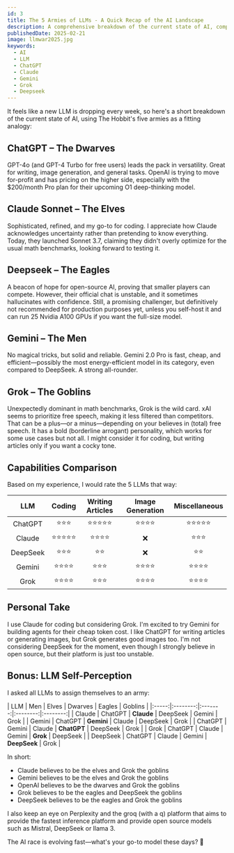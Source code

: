 ```yaml
---
id: 3
title: The 5 Armies of LLMs - A Quick Recap of the AI Landscape
description: A comprehensive breakdown of the current state of AI, comparing major LLM players to The Hobbit's five armies
publishedDate: 2025-02-21
image: llmwar2025.jpg
keywords:
  - AI
  - LLM
  - ChatGPT
  - Claude
  - Gemini
  - Grok
  - Deepseek
---
```


It feels like a new LLM is dropping every week, so here's a short breakdown of the current state of AI, using The Hobbit's five armies as a fitting analogy:

## <i class="fa-solid fa-gem"></i> ChatGPT – The Dwarves
GPT-4o (and GPT-4 Turbo for free users) leads the pack in versatility. Great for writing, image generation, and general tasks. OpenAI is trying to move for-profit and has pricing on the higher side, especially with the $200/month Pro plan for their upcoming O1 deep-thinking model.

## <i class="fa-solid fa-leaf"></i> Claude Sonnet – The Elves
Sophisticated, refined, and my go-to for coding. I appreciate how Claude acknowledges uncertainty rather than pretending to know everything. Today, they launched Sonnet 3.7, claiming they didn't overly optimize for the usual math benchmarks, looking forward to testing it.

## <i class="fa-solid fa-feather-pointed"></i> Deepseek – The Eagles
A beacon of hope for open-source AI, proving that smaller players can compete. However, their official chat is unstable, and it sometimes hallucinates with confidence. Still, a promising challenger, but definitively not recommended for production purposes yet, unless you self-host it and can run 25 Nvidia A100 GPUs if you want the full-size model.

## <i class="fa-solid fa-shield-halved"></i> Gemini – The Men
No magical tricks, but solid and reliable. Gemini 2.0 Pro is fast, cheap, and efficient—possibly the most energy-efficient model in its category, even compared to DeepSeek. A strong all-rounder.

## <i class="fa-solid fa-skull"></i> Grok – The Goblins
Unexpectedly dominant in math benchmarks, Grok is the wild card. xAI seems to prioritize free speech, making it less filtered than competitors. That can be a plus—or a minus—depending on your believes in (total) free speech. It has a bold (borderline arrogant) personality, which works for some use cases but not all. I might consider it for coding, but writing articles only if you want a cocky tone.

## Capabilities Comparison

Based on my experience, I would rate the 5 LLMs that way:

| LLM | Coding | Writing Articles | Image Generation | Miscellaneous |
|:-----:|:---------:|:----------------:|:----------------:|:---------------:|
| ChatGPT | ⭐⭐⭐ | ⭐⭐⭐⭐⭐ | ⭐⭐⭐⭐ | ⭐⭐⭐⭐⭐ |
| Claude | ⭐⭐⭐⭐⭐ | ⭐⭐⭐⭐ | ❌ | ⭐⭐⭐ |
| DeepSeek | ⭐⭐⭐ | ⭐⭐ | ❌ | ⭐⭐ |
| Gemini | ⭐⭐⭐⭐ | ⭐⭐⭐ | ⭐⭐⭐⭐ | ⭐⭐⭐⭐ |
| Grok | ⭐⭐⭐⭐ | ⭐⭐⭐ | ⭐⭐⭐⭐ | ⭐⭐⭐⭐ |

## Personal Take
I use Claude for coding but considering Grok. I'm excited to try Gemini for building agents for their cheap token cost. I like ChatGPT for writing articles or generating images, but Grok generates good images too. I'm not considering DeepSeek for the moment, even though I strongly believe in open source, but their platform is just too unstable.

## Bonus: LLM Self-Perception
I asked all LLMs to assign themselves to an army:

| LLM | Men | Elves | Dwarves | Eagles | Goblins |
|:-----:|:--------:|:-------:|:--------:|:--------:|
| Claude | ChatGPT | **Claude** | DeepSeek | Gemini | Grok |
| Gemini | ChatGPT | **Gemini** | Claude | DeepSeek | Grok |
| ChatGPT | Gemini | Claude | **ChatGPT** | DeepSeek | Grok |
| Grok | ChatGPT | Claude | Gemini | **Grok** | DeepSeek |
| DeepSeek | ChatGPT | Claude | Gemini | **DeepSeek** | Grok |

In short:
- Claude believes to be the elves and Grok the goblins
- Gemini believes to be the elves and Grok the goblins
- OpenAI believes to be the dwarves and Grok the goblins
- Grok believes to be the eagles and DeepSeek the goblins
- DeepSeek believes to be the eagles and Grok the goblins

I also keep an eye on Perplexity and the groq (with a q) platform that aims to provide the fastest inference platform and provide open source models such as Mistral, DeepSeek or llama 3.

The AI race is evolving fast—what's your go-to model these days? 🚀